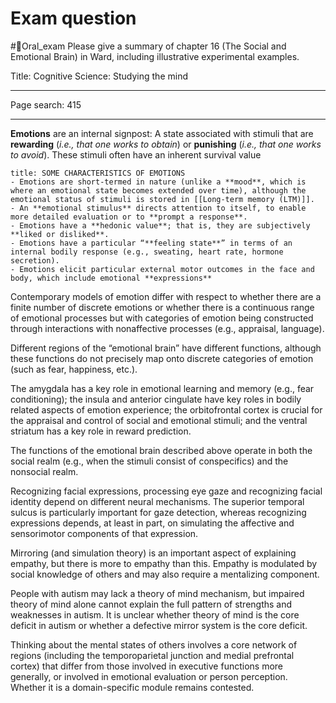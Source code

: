 # Exam question
#📝Oral_exam 
Please give a summary of chapter 16 (The Social and Emotional Brain) in Ward, including illustrative experimental examples.

Title:
Cognitive Science: Studying the mind
___
Page search: 415
___
**Emotions** are an internal signpost:
A state associated with stimuli that are **rewarding** (*i.e., that one works to obtain*) or **punishing** (*i.e., that one works to avoid*). 
These stimuli often have an inherent survival value

```ad-example
title: SOME CHARACTERISTICS OF EMOTIONS
- Emotions are short-termed in nature (unlike a **mood**, which is where an emotional state becomes extended over time), although the emotional status of stimuli is stored in [[Long-term memory (LTM)]].
- An **emotional stimulus** directs attention to itself, to enable more detailed evaluation or to **prompt a response**.
- Emotions have a **hedonic value**; that is, they are subjectively **liked or disliked**.
- Emotions have a particular “**feeling state**” in terms of an internal bodily response (e.g., sweating, heart rate, hormone secretion).
- Emotions elicit particular external motor outcomes in the face and body, which include emotional **expressions**

```


Contemporary models of emotion differ with respect to whether there are a finite number of discrete emotions or whether there is a continuous range of emotional processes but with categories of emotion being constructed through interactions with nonaffective processes (e.g., appraisal, language).

Different regions of the “emotional brain” have different
functions, although these functions do not precisely map onto discrete categories of emotion (such as fear, happiness, etc.). 

The amygdala has a key role in emotional learning and memory (e.g., fear conditioning); the insula and anterior cingulate have key roles in bodily related aspects of emotion experience; the orbitofrontal cortex is crucial for the appraisal and control of social and emotional stimuli; and the ventral striatum has a key role in reward prediction.

The functions of the emotional brain described above operate in both the social realm (e.g., when the stimuli consist of
conspecifics) and the nonsocial realm.

Recognizing facial expressions, processing eye gaze and
recognizing facial identity depend on different neural
mechanisms. The superior temporal sulcus is particularly
important for gaze detection, whereas recognizing expressions depends, at least in part, on simulating the affective and sensorimotor components of that expression.

Mirroring (and simulation theory) is an important aspect of
explaining empathy, but there is more to empathy than this.
Empathy is modulated by social knowledge of others and may also require a mentalizing component.

People with autism may lack a theory of mind mechanism, but impaired theory of mind alone cannot explain the full pattern of strengths and weaknesses in autism. It is unclear whether theory of mind is the core deficit in autism or whether a defective mirror system is the core deficit.

Thinking about the mental states of others involves a core
network of regions (including the temporoparietal junction
and medial prefrontal cortex) that differ from those involved
in executive functions more generally, or involved in emotional
evaluation or person perception. Whether it is a domain-specific module remains contested.